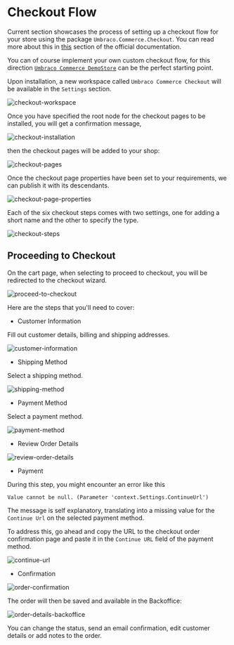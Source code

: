 # Checkout Flow

Current section showcases the process of setting up a checkout flow for your store using the package `Umbraco.Commerce.Checkout`. You can read more about this in [this](https://docs.umbraco.com/umbraco-commerce-packages/checkout/installation) section of the official documentation.

You can of course implement your own custom checkout flow, for this direction [`Umbraco Commerce DemoStore`](https://github.com/umbraco/Umbraco.Commerce.DemoStore) can be the perfect starting point.

Upon installation, a new workspace called `Umbraco Commerce Checkout` will be available in the `Settings` section.

![checkout-workspace](../images/checkout/checkout-workspace.png)

Once you have specified the root node for the checkout pages to be installed, you will get a confirmation message,

![checkout-installation](../images/checkout/checkout-installation.png)

then the checkout pages will be added to your shop:

![checkout-pages](../images/checkout/checkout-pages.png)

Once the checkout page properties have been set to your requirements, we can publish it with its descendants.

![checkout-page-properties](../images/checkout/checkout-page-properties.png)

Each of the six checkout steps comes with two settings, one for adding a short name and the other to specify the type.

![checkout-steps](../images/checkout/checkout-steps.png)


## Proceeding to Checkout

On the cart page, when selecting to proceed to checkout, you will be redirected to the checkout wizard.

![proceed-to-checkout](../images/checkout/proceed-to-checkout.png)

Here are the steps that you'll need to cover:

* Customer Information

Fill out customer details, billing and shipping addresses.

![customer-information](../images/checkout/customer-information.png)

* Shipping Method

Select a shipping method.

![shipping-method](../images/checkout/shipping-method.png)

* Payment Method

Select a payment method.

![payment-method](../images/checkout/payment-method.png)

* Review Order Details

![review-order-details](../images/checkout/review-order-details.png)

* Payment

During this step, you might encounter an error like this

``Value cannot be null. (Parameter 'context.Settings.ContinueUrl')``

The message is self explanatory, translating into a missing value for the `Continue Url` on the selected payment method.

To address this, go ahead and copy the URL to the checkout order confirmation page and paste it in the `Continue URL` field of the payment method.

![continue-url](../images/checkout/continue-url.png)

* Confirmation

![order-confirmation](../images/checkout/order-confirmation.png)

The order will then be saved and available in the Backoffice:

![order-details-backoffice](../images/checkout/order-details-backoffice.png)

You can change the status, send an email confirmation, edit customer details or add notes to the order.
